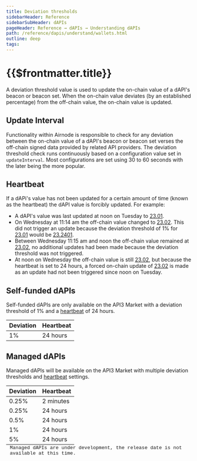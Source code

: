 ```yaml
---
title: Deviation thresholds
sidebarHeader: Reference
sidebarSubHeader: dAPIs
pageHeader: Reference → dAPIs → Understanding dAPIs
path: /reference/dapis/understand/wallets.html
outline: deep
tags:
---
```


<PageHeader/>

<SearchHighlight/>

<FlexStartTag/>

# {{$frontmatter.title}}

A deviation threshold value is used to update the on-chain value of a dAPI's
beacon or beacon set. When the on-chain value deviates (by an established
percentage) from the off-chain value, the on-chain value is updated.

## Update Interval

Functionality within Airnode is responsible to check for any deviation between
the on-chain value of a dAPI's beacon or beacon set verses the off-chain signed
data provided by related API providers. The deviation threshold check runs
continuously based on a configuration value set in `updateInterval`. Most
configurations are set using 30 to 60 seconds with the later being the more
popular.

## Heartbeat

If a dAPi's value has not been updated for a certain amount of time (known as
the heartbeat) the dAPI value is forcibly updated. For example:

- A dAPI's value was last updated at noon on Tuesday to <u>23.01</u>.
- On Wednesday at 11:14 am the off-chain value changed to <u>23.02</u>. This did
  not trigger an update because the deviation threshold of 1% for <u>23.01</u>
  would be <u>23.2401</u>.
- Between Wednesday 11:15 am and noon the off-chain value remained at
  <u>23.02</u>, no additional updates had been made because the deviation
  threshold was not triggered.
- At noon on Wednesday the off-chain value is still <u>23.02</u>, but because
  the heartbeat is set to 24 hours, a forced on-chain update of <u>23.02</u> is
  made as an update had not been triggered since noon on Tuesday.

## Self-funded dAPIs

Self-funded dAPIs are only available on the API3 Market with a deviation
threshold of 1% and a
[heartbeat](/reference/dapis/understand/devaitions.md#Heartbeat) of 24 hours.

| Deviation | Heartbeat |
| --------- | --------- |
| 1%        | 24 hours  |

## Managed dAPIs

Managed dAPIs will be available on the API3 Market with multiple deviation
thresholds and [heartbeat](/reference/dapis/understand/devaitions.md#Heartbeat)
settings.

| Deviation | Heartbeat |
| --------- | --------- |
| 0.25%     | 2 minutes |
| 0.25%     | 24 hours  |
| 0.5%      | 24 hours  |
| 1%        | 24 hours  |
| 5%        | 24 hours  |

<div style="margin-left:10px;margin-top:-15px;font-size:small;font-family:courier;">Managed
dAPIs are under development, the release date is not available at this time.</div>

<FlexEndTag/>
